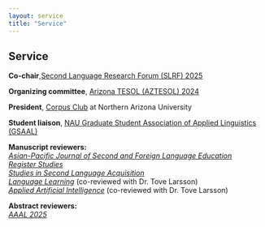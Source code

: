 ```yaml
---
layout: service
title: "Service"
---
```


<h2 class="fw-bold border-bottom pb-3 mb-4">Service</h2>

<p><strong> Co-chair</strong>,<a href="https://sites.google.com/nau.edu/slrf2025/home?authuser=0" target="_blank" rel="noopener">Second Language Research Forum (SLRF) 2025</a></p>
<p><strong> Organizing committee</strong>,  <a href="https://aztesol.org/2025-annual-conference-cancellednocache1/" target="_blank" rel="noopener"> Arizona TESOL (AZTESOL) 2024</a></p>
<p><strong> President</strong>, <a href="https://sites.google.com/view/thecorpusresearchlab/home?authuser=0" target="_blank" rel="noopener"> Corpus Club</a> at Northern Arizona University</p>
<p><strong> Student liaison</strong>, <a href="https://sites.google.com/nau.edu/naugsaal/home?authuser=0" target="_blank" rel="noopener"> NAU Graduate Student Association of Applied Linguistics (GSAAL)</a></p>

<p><strong> Manuscript reviewers: </strong><br>
<em><a href="https://sfleducation.springeropen.com/" target="_blank" rel="noopener">Asian-Pacific Journal of Second and Foreign Language Education</a></em><br>
<em><a href="https://www.jbe-platform.com/content/journals/25429485" target="_blank" rel="noopener">Register Studies</a></em><br> 
<em><a href="https://www.cambridge.org/core/journals/studies-in-second-language-acquisition" target="_blank" rel="noopener">Studies in Second Language Acquisition</a></em><br>
<em><a href="https://onlinelibrary.wiley.com/journal/14679922" target="_blank" rel="noopener">Language Learning</a></em> (co-reviewed with Dr. Tove Larsson) <br> 
<em><a href="https://www.tandfonline.com/journals/uaai20" target="_blank" rel="noopener">Applied Artificial Intelligence</a></em> (co-reviewed with Dr. Tove Larsson)
</p>

<p><strong> Abstract reviewers: </strong><br>
<em><a href="https://www.aaal.org/events/aaal-2025-conference---denver-colorado" target="_blank" rel="noopener">AAAL 2025</a></em><br>